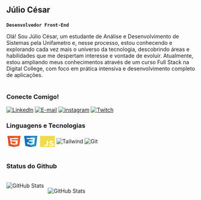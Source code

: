 
## Júlio César

**`Desenvolvedor Front-End`**

Olá! Sou Júlio César, um estudante de Análise e Desenvolvimento de Sistemas pela Unifametro e, nesse processo, estou conhecendo e explorando cada vez mais o universo da tecnologia, descobrindo áreas e habilidades que me despertam interesse e vontade de evoluir. Atualmente, estou ampliando meus conhecimentos através de um curso Full Stack na Digital College, com foco em prática intensiva e desenvolvimento completo de aplicações.

#

<h3 align="left">Conecte Comigo!</h3>

[![Linkedln](https://img.shields.io/badge/LinkedIn-0077B5?style=for-the-badge&logo=linkedin&logoColor=white)](https://www.linkedin.com/in/juliocesar2004)
[![E-mail](https://img.shields.io/badge/Gmail-%23333?style=for-the-badge&logo=gmail&logoColor=white)](mailto:juliocesarfg2004@gmail.com)
[![instagram](https://img.shields.io/badge/Instagram-E4405F?style=for-the-badge&logo=instagram&logoColor=white)](https://www.instagram.com/juliocesarfg2004)
[![Twitch](https://img.shields.io/badge/Twitch-9146FF?style=for-the-badge&logo=twitch&logoColor=white)](https://www.twitch.tv/eojulione)

### Linguagens e Tecnologias

<div style="display: inline_block">
  <img align="center" alt="HTML5" height="30" width="40" src="https://raw.githubusercontent.com/devicons/devicon/master/icons/html5/html5-original.svg">
  <img align="center" alt="CSS" height="30" width="40" src="https://raw.githubusercontent.com/devicons/devicon/master/icons/css3/css3-original.svg">
  <img align="center" alt="Javasript" height="30" width="40" src="https://raw.githubusercontent.com/devicons/devicon/master/icons/javascript/javascript-plain.svg">
  <img align="center" alt="Tailwind" height="30" width="40" src="https://cdn.jsdelivr.net/gh/devicons/devicon@latest/icons/tailwindcss/tailwindcss-original.svg">
  <img align="center" alt="Git" height="30" width="40" src="https://cdn.jsdelivr.net/gh/devicons/devicon@latest/icons/git/git-original.svg">
  <!-- <img align="center" alt="Typesript" height="30" width="40" src="https://raw.githubusercontent.com/devicons/devicon/master/icons/typescript/typescript-plain.svg">
  <img align="center" alt="React" height="30" width="40" src="https://raw.githubusercontent.com/devicons/devicon/master/icons/react/react-original.svg"> -->
</div>
<br>

<div>
    <h3>Status do Github</h3> <br/>
  <img 
    align="left" 
    alt="GitHub Stats" 
    height="200" 
    style="padding-right: 10px;" 
    src="https://github-readme-stats.vercel.app/api?username=juliocesarfg2004&show_icons=true&theme=dracula&include_all_commits=true&locale=pt-br" 
  />

<img 
      align="left" 
      alt="GitHub Stats" 
      height="200" 
      src="https://github-readme-stats.vercel.app/api/top-langs/?username=juliocesarfg2004&theme=dracula&layout=compact&custom_title=Tecnologias&langs_count=9" 
  />

</div>
